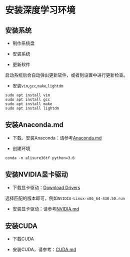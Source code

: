 # 安装深度学习环境


## 安装系统

* 制作系统盘

* 安装系统

* 更新软件

启动系统后会自动弹出更新软件，或者到设置中进行更新检查。

* 安装`vim`,`gcc`,`make`,`lightdm`

```
sudo apt install vim
sudo apt install gcc
sudo apt install make
sudo apt install lightdm
```


## 安装Anaconda.md

* 下载、安装Anaconda：请参考[Anaconda.md](https://github.com/alisure-ml/Installation/blob/master/Anaconda.md)

* 创建环境

```
conda -n alisure36tf python=3.6
```


## 安装NVIDIA显卡驱动

* 下载显卡驱动：[Download Drivers](https://www.nvidia.com/Download/index.aspx)

选择匹配的版本即可，例如`NVIDIA-Linux-x86_64-430.50.run`

* 安装显卡驱动：请参考[NVIDIA.md](https://github.com/alisure-ml/Installation/blob/master/NVIDIA.md)



## 安装CUDA

* 下载CUDA

* 安装CUDA，请参考：[CUDA.md](https://github.com/alisure-ml/Installation/blob/master/CUDA.md)


